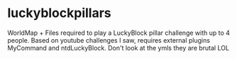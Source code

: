 # luckyblockpillars
WorldMap + Files required to play a LuckyBlock pillar challenge with up to 4 people. Based on youtube challenges I saw, requires external plugins MyCommand and ntdLuckyBlock. Don't look at the ymls they are brutal LOL
